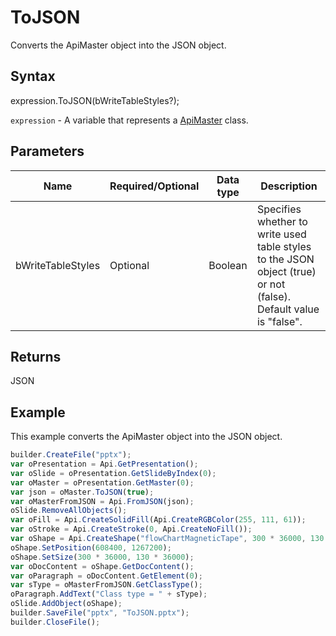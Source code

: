 # ToJSON

Converts the ApiMaster object into the JSON object.

## Syntax

expression.ToJSON(bWriteTableStyles?);

`expression` - A variable that represents a [ApiMaster](../ApiMaster.md) class.

## Parameters

| **Name** | **Required/Optional** | **Data type** | **Description** |
| ------------- | ------------- | ------------- | ------------- |
| bWriteTableStyles | Optional | Boolean | Specifies whether to write used table styles to the JSON object (true) or not (false). Default value is "false". |

## Returns

JSON

## Example

This example converts the ApiMaster object into the JSON object.

```javascript
builder.CreateFile("pptx");
var oPresentation = Api.GetPresentation();
var oSlide = oPresentation.GetSlideByIndex(0);
var oMaster = oPresentation.GetMaster(0);
var json = oMaster.ToJSON(true);
var oMasterFromJSON = Api.FromJSON(json);
oSlide.RemoveAllObjects();
var oFill = Api.CreateSolidFill(Api.CreateRGBColor(255, 111, 61));
var oStroke = Api.CreateStroke(0, Api.CreateNoFill());
var oShape = Api.CreateShape("flowChartMagneticTape", 300 * 36000, 130 * 36000, oFill, oStroke);
oShape.SetPosition(608400, 1267200);
oShape.SetSize(300 * 36000, 130 * 36000);
var oDocContent = oShape.GetDocContent();
var oParagraph = oDocContent.GetElement(0);
var sType = oMasterFromJSON.GetClassType();
oParagraph.AddText("Class type = " + sType);
oSlide.AddObject(oShape);
builder.SaveFile("pptx", "ToJSON.pptx");
builder.CloseFile();
```